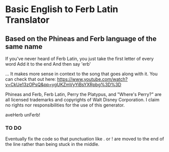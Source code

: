 # Basic English to Ferb Latin Translator

## Based on the Phineas and Ferb language of the same name

If you've never heard of Ferb Latin, you just take the first letter of every word
Add it to the end
And then say 'erb'

... It makes more sense in context to the song that goes along with it. You can check that out here: https://www.youtube.com/watch?v=CkUe13zOPsQ&pp=ygUKZmVyYiBsYXRpbg%3D%3D

Phineas and Ferb, Ferb Latin, Perry the Platypus, and "Where's Perry?" are all licensed trademarks and copyrights of Walt Disney Corporation. I claim no rights nor responsibilities for the use of this generator.

aveHerb unFerb!

### TO DO

Eventually fix the code so that punctuation like . or ! are moved to the end of the line rather than being stuck in the middle.

